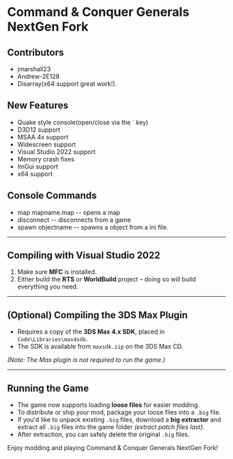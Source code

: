 # Command & Conquer Generals NextGen Fork

## Contributors
- jmarshall23
- Andrew-2E128
- Disarray(x64 support great work!).

## New Features
- Quake style console(open/close via the ` key)
- D3D12 support
- MSAA 4x support
- Widescreen support
- Visual Studio 2022 support
- Memory crash fixes
- ImGui support
- x64 support

## Console Commands
- map mapname.map -- opens a map 
- disconnect -- disconnects from a game
- spawn objectname -- spawns a object from a ini file. 

---

## Compiling with Visual Studio 2022
1. Make sure **MFC** is installed.
2. Either build the **RTS** or **WorldBuild** project – doing so will build everything you need.

---

## (Optional) Compiling the 3DS Max Plugin
- Requires a copy of the **3DS Max 4.x SDK**, placed in `Code\Libraries\max4sdk`.
- The SDK is available from `maxsdk.zip` on the 3DS Max CD.

*(Note: The Max plugin is not required to run the game.)*

---

## Running the Game
- The game now supports loading **loose files** for easier modding.
- To distribute or ship your mod, package your loose files into a `.big` file.
- If you'd like to unpack existing `.big` files, download a **big extractor** and extract all `.big` files into the game folder *(extract patch files last)*.
- After extraction, you can safely delete the original `.big` files.

Enjoy modding and playing Command & Conquer Generals NextGen Fork!
